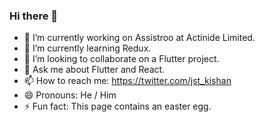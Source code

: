 ### Hi there 👋


- 🔭 I’m currently working on Assistroo at Actinide Limited.
- 🌱 I’m currently learning Redux.
- 👯 I’m looking to collaborate on a Flutter project.
- 💬 Ask me about Flutter and React.
- 📫 How to reach me: https://twitter.com/jst_kishan
- 😄 Pronouns: He / Him
- ⚡ Fun fact: This page contains an easter egg.
